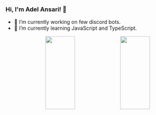 ### Hi, I'm Adel Ansari! 👋

<!--
**adelansari/adelansari** is a ✨ _special_ ✨ repository because its `README.md` (this file) appears on your GitHub profile.

Here are some ideas to get you started:

- 🔭 I’m currently working on ...
- 🌱 I’m currently learning ...
- 👯 I’m looking to collaborate on ...
- 🤔 I’m looking for help with ...
- 💬 Ask me about ...
- 📫 How to reach me: ...
- 😄 Pronouns: ...
- ⚡ Fun fact: ...
-->

- 🔭 I’m currently working on few discord bots.
- 🌱 I’m currently learning JavaScript and TypeScript.


<p align="center" width="100%" height= "200" >
    <img width="40%" height="200" src="https://github-readme-stats.vercel.app/api?username=adelansari&count_private=true&show_icons=true&theme=radical">
    <img width="40%" height="200" src="https://github-readme-stats.vercel.app/api/top-langs/?username=adelansari&layout=compact">
</p>

